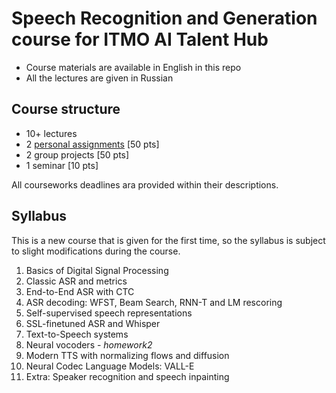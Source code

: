 # Speech Recognition and Generation course for ITMO AI Talent Hub

- Course materials are available in English in this repo
- All the lectures are given in Russian


## Course structure

- 10+ lectures
- 2 [personal assignments](assignments/README.md) [50 pts]
- 2 group projects [50 pts]
- 1 seminar [10 pts]

All courseworks deadlines ara provided within their descriptions.


## Syllabus

This is a new course that is given for the first time, so the syllabus is subject to 
slight modifications during the course.

1. Basics of Digital Signal Processing
2. Classic ASR and metrics
3. End-to-End ASR with CTC
4. ASR decoding: WFST, Beam Search, RNN-T and LM rescoring
5. Self-supervised speech representations
6. SSL-finetuned ASR and Whisper
7. Text-to-Speech systems
8. Neural vocoders - *homework2*
9. Modern TTS with normalizing flows and diffusion
10. Neural Codec Language Models: VALL-E
11. Extra: Speaker recognition and speech inpainting

